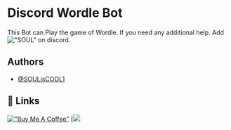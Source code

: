 
# Discord Wordle Bot

This Bot can Play the game of Wordle. 
If you need any additional help. Add !["SOUL"](https://dcbadge.vercel.app/api/shield/801058284106678273?style=flat) on discord.

## Authors

- [@SOULisCOOL1](https://www.github.com/SOULisCOOL1)


## 🔗 Links
[!["Buy Me A Coffee"](https://www.buymeacoffee.com/assets/img/custom_images/orange_img.png)](https://www.buymeacoffee.com/soulvoid)
[![](https://dcbadge.vercel.app/api/shield/971753818389905418?bot=true)



